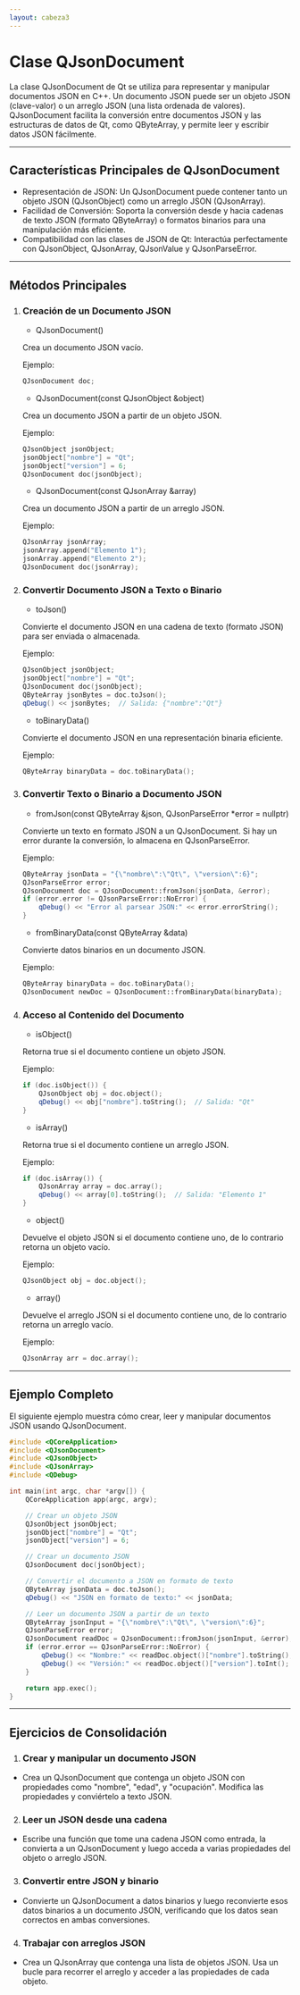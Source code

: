```yaml
---
layout: cabeza3
---
```


# Clase QJsonDocument
La clase QJsonDocument de Qt se utiliza para representar y manipular documentos JSON en C++. Un documento JSON puede ser un objeto JSON (clave-valor) o un arreglo JSON (una lista ordenada de valores). QJsonDocument facilita la conversión entre documentos JSON y las estructuras de datos de Qt, como QByteArray, y permite leer y escribir datos JSON fácilmente.
***
## Características Principales de QJsonDocument
- Representación de JSON: Un QJsonDocument puede contener tanto un objeto JSON (QJsonObject) como un arreglo JSON (QJsonArray).
- Facilidad de Conversión: Soporta la conversión desde y hacia cadenas de texto JSON (formato QByteArray) o formatos binarios para una manipulación más eficiente.
- Compatibilidad con las clases de JSON de Qt: Interactúa perfectamente con QJsonObject, QJsonArray, QJsonValue y QJsonParseError.
***
## Métodos Principales
1. ### Creación de un Documento JSON
    - QJsonDocument()

    Crea un documento JSON vacío.

    Ejemplo:
    ```cpp
    QJsonDocument doc;
    ```
    - QJsonDocument(const QJsonObject &object)

    Crea un documento JSON a partir de un objeto JSON.

    Ejemplo:
    ```cpp
    QJsonObject jsonObject;
    jsonObject["nombre"] = "Qt";
    jsonObject["version"] = 6;
    QJsonDocument doc(jsonObject);
    ```
    - QJsonDocument(const QJsonArray &array)

    Crea un documento JSON a partir de un arreglo JSON.

    Ejemplo:
    ```cpp
    QJsonArray jsonArray;
    jsonArray.append("Elemento 1");
    jsonArray.append("Elemento 2");
    QJsonDocument doc(jsonArray);
    ```
2. ### Convertir Documento JSON a Texto o Binario
    - toJson()

    Convierte el documento JSON en una cadena de texto (formato JSON) para ser enviada o almacenada.

    Ejemplo:
    ```cpp
    QJsonObject jsonObject;
    jsonObject["nombre"] = "Qt";
    QJsonDocument doc(jsonObject);
    QByteArray jsonBytes = doc.toJson();
    qDebug() << jsonBytes;  // Salida: {"nombre":"Qt"}
    ```
    - toBinaryData()

    Convierte el documento JSON en una representación binaria eficiente.

    Ejemplo:
    ```cpp
    QByteArray binaryData = doc.toBinaryData();
    ```
3. ### Convertir Texto o Binario a Documento JSON
    - fromJson(const QByteArray &json, QJsonParseError *error = nullptr)

    Convierte un texto en formato JSON a un QJsonDocument. Si hay un error durante la conversión, lo almacena en QJsonParseError.

    Ejemplo:
    ```cpp
    QByteArray jsonData = "{\"nombre\":\"Qt\", \"version\":6}";
    QJsonParseError error;
    QJsonDocument doc = QJsonDocument::fromJson(jsonData, &error);
    if (error.error != QJsonParseError::NoError) {
        qDebug() << "Error al parsear JSON:" << error.errorString();
    }
    ```
    - fromBinaryData(const QByteArray &data)

    Convierte datos binarios en un documento JSON.

    Ejemplo:
    ```cpp
    QByteArray binaryData = doc.toBinaryData();
    QJsonDocument newDoc = QJsonDocument::fromBinaryData(binaryData);
    ```
4. ### Acceso al Contenido del Documento
    - isObject()

    Retorna true si el documento contiene un objeto JSON.

    Ejemplo:
    ```cpp
    if (doc.isObject()) {
        QJsonObject obj = doc.object();
        qDebug() << obj["nombre"].toString();  // Salida: "Qt"
    }
    ```
    - isArray()

    Retorna true si el documento contiene un arreglo JSON.

    Ejemplo:
    ```cpp
    if (doc.isArray()) {
        QJsonArray array = doc.array();
        qDebug() << array[0].toString();  // Salida: "Elemento 1"
    }
    ```
    - object()

    Devuelve el objeto JSON si el documento contiene uno, de lo contrario retorna un objeto vacío.

    Ejemplo:
    ```cpp
    QJsonObject obj = doc.object();
    ```
    - array()

    Devuelve el arreglo JSON si el documento contiene uno, de lo contrario retorna un arreglo vacío.

    Ejemplo:
    ```cpp
    QJsonArray arr = doc.array();
    ```
***
## Ejemplo Completo
El siguiente ejemplo muestra cómo crear, leer y manipular documentos JSON usando QJsonDocument.
```cpp
#include <QCoreApplication>
#include <QJsonDocument>
#include <QJsonObject>
#include <QJsonArray>
#include <QDebug>

int main(int argc, char *argv[]) {
    QCoreApplication app(argc, argv);

    // Crear un objeto JSON
    QJsonObject jsonObject;
    jsonObject["nombre"] = "Qt";
    jsonObject["version"] = 6;

    // Crear un documento JSON
    QJsonDocument doc(jsonObject);

    // Convertir el documento a JSON en formato de texto
    QByteArray jsonData = doc.toJson();
    qDebug() << "JSON en formato de texto:" << jsonData;

    // Leer un documento JSON a partir de un texto
    QByteArray jsonInput = "{\"nombre\":\"Qt\", \"version\":6}";
    QJsonParseError error;
    QJsonDocument readDoc = QJsonDocument::fromJson(jsonInput, &error);
    if (error.error == QJsonParseError::NoError) {
        qDebug() << "Nombre:" << readDoc.object()["nombre"].toString();
        qDebug() << "Versión:" << readDoc.object()["version"].toInt();
    }

    return app.exec();
}
```
***
## Ejercicios de Consolidación
1.	### Crear y manipular un documento JSON
- Crea un QJsonDocument que contenga un objeto JSON con propiedades como "nombre", "edad", y "ocupación". Modifica las propiedades y conviértelo a texto JSON.
2.	### Leer un JSON desde una cadena
- Escribe una función que tome una cadena JSON como entrada, la convierta a un QJsonDocument y luego acceda a varias propiedades del objeto o arreglo JSON.
3.	### Convertir entre JSON y binario
- Convierte un QJsonDocument a datos binarios y luego reconvierte esos datos binarios a un documento JSON, verificando que los datos sean correctos en ambas conversiones.
4.	### Trabajar con arreglos JSON
- Crea un QJsonArray que contenga una lista de objetos JSON. Usa un bucle para recorrer el arreglo y acceder a las propiedades de cada objeto.

